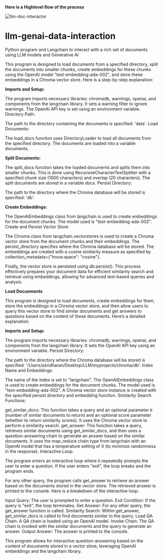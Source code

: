**Here is a Highlevel flow of the process**

![llm-doc-interactor](https://github.com/ArunSridharan83/llm-genai-data-interaction/assets/68751492/9e910dd5-c89e-4ba6-8c68-0ba7bb6cf43a)



# llm-genai-data-interaction
Python program and Langchain to interact with a rich set of documents using LLM models and Generative AI

This program is designed to load documents from a specified directory, split the documents into smaller chunks, create embeddings for these chunks using the OpenAI model "text-embedding-ada-002", and store these embeddings in a Chroma vector store. Here is a step-by-step explanation:

**Imports and Setup:**

The program imports necessary libraries: chromadb, warnings, openai, and components from the langchain library.
It sets a warning filter to ignore warnings.
The OpenAI API key is set using an environment variable.
Directory Path:

The path to the directory containing the documents is specified: 'data'.
Load Documents:

The load_docs function uses DirectoryLoader to load all documents from the specified directory.
The documents are loaded into a variable documents.

**Split Documents:**

The split_docs function takes the loaded documents and splits them into smaller chunks. This is done using RecursiveCharacterTextSplitter with a specified chunk size (1000 characters) and overlap (20 characters).
The split documents are stored in a variable docs.
Persist Directory:

The path to the directory where the Chroma database will be stored is specified: 'db'.

**Create Embeddings:**

The OpenAIEmbeddings class from langchain is used to create embeddings for the document chunks. The model used is "text-embedding-ada-002".
Create and Persist Vector Store:

The Chroma class from langchain.vectorstores is used to create a Chroma vector store from the document chunks and their embeddings.
The persist_directory specifies where the Chroma database will be stored.
The embeddings are created with a cosine similarity measure as specified by collection_metadata={"hnsw:space": "cosine"}.

Finally, the vector store is persisted using db.persist().
This process effectively prepares your document data for efficient similarity search and retrieval using embeddings, allowing for advanced text-based queries and analysis.


**Load Docuements**

This program is designed to load documents, create embeddings for them, store the embeddings in a Chroma vector store, and then allow users to query this vector store to find similar documents and get answers to questions based on the content of these documents. Here’s a detailed explanation:

**Imports and Setup:**

The program imports necessary libraries: chromadb, warnings, openai, and components from the langchain library.
It sets the OpenAI API key using an environment variable.
Persist Directory:

The path to the directory where the Chroma database will be stored is specified: '/Users/asridharan/Desktop/LLM/myprojects/chroma/db'.
Index Name and Embeddings:

The name of the index is set to "langchain".
The OpenAIEmbeddings class is used to create embeddings for the document chunks. The model used is "text-embedding-ada-002".
A Chroma vector store instance is created with the specified persist directory and embedding function.
Similarity Search Functions:

get_similar_docs: This function takes a query and an optional parameter k (number of similar documents to return) and an optional score parameter (whether to return similarity scores). It uses the Chroma vector store to perform a similarity search.
get_answer: This function takes a query, retrieves similar documents using get_similar_docs, and then uses a question-answering chain to generate an answer based on the similar documents. It uses the map_reduce chain type from langchain with an OpenAI model that has a temperature setting of 0 (to minimize randomness in the response).
Interactive Loop:

The program enters an interactive loop where it repeatedly prompts the user to enter a question.
If the user enters "exit", the loop breaks and the program ends.

For any other query, the program calls get_answer to retrieve an answer based on the documents stored in the vector store.
The retrieved answer is printed to the console.
Here is a breakdown of the interactive loop:

Input Query: The user is prompted to enter a question.
Exit Condition: If the query is "exit", the loop terminates.
Get Answer: For any other query, the get_answer function is called.
Similarity Search: Within get_answer, get_similar_docs is called to find documents similar to the query.
Load QA Chain: A QA chain is loaded using an OpenAI model.
Invoke Chain: The QA chain is invoked with the similar documents and the query to generate an answer.
Output Answer: The answer is printed to the console.

This program allows for interactive question-answering based on the content of documents stored in a vector store, leveraging OpenAI embeddings and the langchain library.
